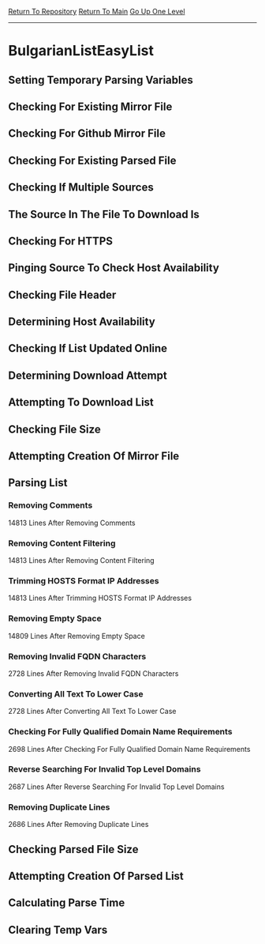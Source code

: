 [Return To Repository](https://github.com/deathbybandaid/piholeparser/)
[Return To Main](https://github.com/deathbybandaid/piholeparser/blob/master/RecentRunLogs/Mainlog.md)
[Go Up One Level](https://github.com/deathbybandaid/piholeparser/blob/master/RecentRunLogs/TopLevelScripts/30-Processing-External-Blacklists.md)
____________________________________
# BulgarianListEasyList
## Setting Temporary Parsing Variables
## Checking For Existing Mirror File
## Checking For Github Mirror File
## Checking For Existing Parsed File
## Checking If Multiple Sources
## The Source In The File To Download Is
## Checking For HTTPS
## Pinging Source To Check Host Availability
## Checking File Header
## Determining Host Availability
## Checking If List Updated Online
## Determining Download Attempt
## Attempting To Download List
## Checking File Size
## Attempting Creation Of Mirror File
## Parsing List
### Removing Comments
14813 Lines After Removing Comments
### Removing Content Filtering
14813 Lines After Removing Content Filtering
### Trimming HOSTS Format IP Addresses
14813 Lines After Trimming HOSTS Format IP Addresses
### Removing Empty Space
14809 Lines After Removing Empty Space
### Removing Invalid FQDN Characters
2728 Lines After Removing Invalid FQDN Characters
### Converting All Text To Lower Case
2728 Lines After Converting All Text To Lower Case
### Checking For Fully Qualified Domain Name Requirements
2698 Lines After Checking For Fully Qualified Domain Name Requirements
### Reverse Searching For Invalid Top Level Domains
2687 Lines After Reverse Searching For Invalid Top Level Domains
### Removing Duplicate Lines
2686 Lines After Removing Duplicate Lines
## Checking Parsed File Size
## Attempting Creation Of Parsed List
## Calculating Parse Time
## Clearing Temp Vars
